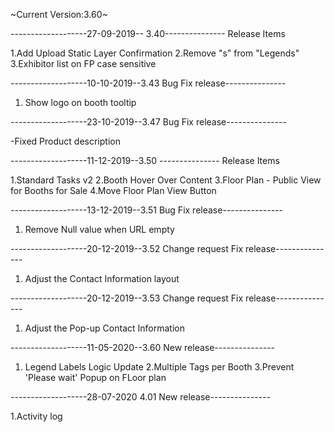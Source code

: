 ~Current Version:3.60~



-------------------27-09-2019-- 3.40---------------
Release Items

1.Add Upload Static Layer Confirmation
2.Remove "s" from "Legends"
3.Exhibitor list on FP case sensitive

-------------------10-10-2019--3.43 Bug Fix release---------------

1. Show logo on booth tooltip

-------------------23-10-2019--3.47 Bug Fix release---------------

-Fixed Product description

-------------------11-12-2019--3.50 ---------------
Release Items

1.Standard Tasks v2
2.Booth Hover Over Content
3.Floor Plan - Public View for Booths for Sale
4.Move Floor Plan View Button

-------------------13-12-2019--3.51 Bug Fix release---------------

1. Remove Null value when URL empty

-------------------20-12-2019--3.52 Change request Fix release---------------

1. Adjust the Contact Information layout

-------------------20-12-2019--3.53 Change request Fix release---------------

1. Adjust the Pop-up Contact Information

-------------------11-05-2020--3.60 New release---------------

1. Legend Labels Logic Update
2.Multiple Tags per Booth
3.Prevent 'Please wait' Popup on FLoor plan


-------------------28-07-2020 4.01 New release---------------

1.Activity log